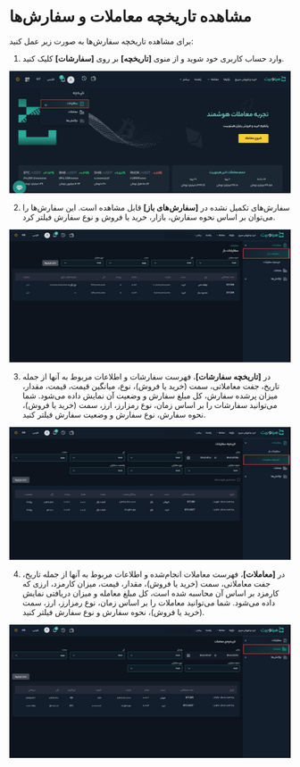 # مشاهده تاریخچه معاملات و سفارش‌ها
برای مشاهده تاریخچه سفارش‌ها به صورت زیر عمل کنید:

1. وارد حساب کاربری خود شوید و از منوی **[تاریخچه]** بر روی **[سفارشات]** کلیک کنید.

![تاریخچه سفارشات](./Images/view-orders-history.jpg)

2.  ‌سفارش‌های تکمیل نشده در **[سفارش‌های باز]** قابل مشاهده است. این سفارش‌ها را می‌توان بر اساس نحوه سفارش، بازار، خرید یا فروش و نوع سفارش فیلتر کرد.

![سفارشات باز](./Images/open-orders-list.jpg)

3. در **[تاریخچه سفارشات]**،  فهرست سفارشات  و اطلاعات مربوط به آنها از جمله تاریخ، جفت معاملاتی، سمت (خرید یا فروش)، نوع، میانگین قیمت، قیمت، مقدار، میزان پرشده سفارش، کل مبلغ سفارش و وضعیت آن  نمایش داده می‌شود. شما می‌توانید سفارشات را بر اساس زمان، نوع رمزارز، ارز، سمت (خرید یا فروش)، نحوه سفارش، نوع سفارش و وضعیت سفارش فیلتر کنید.

![فهرست تاریخچه سفارشات](./Images/orders-history-list.jpg)

4. در   **[معاملات]**، فهرست معاملات انجام‌شده و اطلاعات مربوط به آنها از جمله تاریخ، جفت معاملاتی، سمت (خرید یا فروش)، مقدار، قیمت، میزان کارمزد، ارزی که کارمزد بر اساس آن محاسبه شده است، کل مبلغ معامله و میزان دریافتی نمایش داده می‌شود. شما می‌توانید معاملات را بر اساس زمان، نوع رمزارز، ارز، سمت (خرید یا فروش)، نحوه سفارش و نوع سفارش فیلتر کنید.

![تاریخچه معاملات](./Images/trading-history.jpg)


